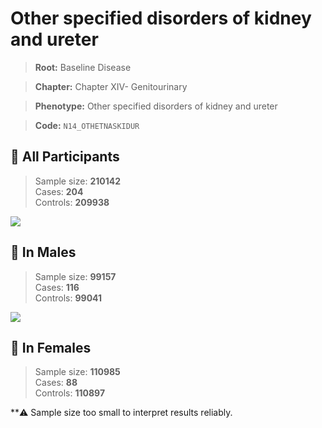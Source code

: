 # Other specified disorders of kidney and ureter

> **Root:** Baseline Disease  

> **Chapter:** Chapter XIV- Genitourinary  

> **Phenotype:** Other specified disorders of kidney and ureter  

> **Code:** `N14_OTHETNASKIDUR`

## 🧪 All Participants  
> Sample size: **210142**  
> Cases: **204**  
> Controls: **209938**
<img src="/Disease/Figures/ALL/Baseline/N14_OTHETNASKIDUR.png"/>
<CsvTable src="/public/Disease/Data/ALL/Baseline/LG_N14_OTHETNASKIDUR.csv" label="🔍 View full results" />

## 👨 In Males  
> Sample size: **99157**  
> Cases: **116**  
> Controls: **99041**
<img src="/Disease/Figures/Male/Baseline/N14_OTHETNASKIDUR.png"/>
<CsvTable src="/public/Disease/Data/Male/Baseline/LG_N14_OTHETNASKIDUR.csv" label="🔍 View full results" />

## 👩 In Females  
> Sample size: **110985**  
> Cases: **88**  
> Controls: **110897**

**⚠️ Sample size too small to interpret results reliably.
